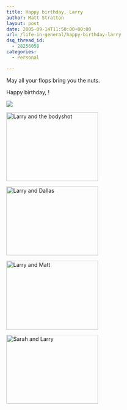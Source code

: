 ```yaml
---
title: Happy birthday, Larry
author: Matt Stratton
layout: post
date: 2005-09-14T11:50:00+00:00
url: /life-in-general/happy-birthday-larry
dsq_thread_id:
  - 28256058
categories:
  - Personal

---
```

May all your flops bring you the nuts.

Happy birthday, !

![][1]

[<img src="https://static.flickr.com/14/18074219_d2e1527b96_m.jpg" width="240" height="180" alt="Larry and the bodyshot" />][2]

[<img src="https://static.flickr.com/5/9173767_035ea3b285_m.jpg" width="240" height="180" alt="Larry and Dallas" />][3]

[<img src="https://static.flickr.com/4/7957257_6daeab6819_m.jpg" width="240" height="180" alt="Larry and Matt" />][4]

[<img src="https://static.flickr.com/6/9173869_f81695e3f6_m.jpg" width="240" height="180" alt="Sarah and Larry" />][5]

 [1]: https://static.flickr.com/23/29272963_4b99bbb1a7.jpg
 [2]: https://www.flickr.com/photos/mugsy/18074219/ "Photo Sharing"
 [3]: https://www.flickr.com/photos/mugsy/9173767/ "Photo Sharing"
 [4]: https://www.flickr.com/photos/mugsy/7957257/ "Photo Sharing"
 [5]: https://www.flickr.com/photos/mugsy/9173869/ "Photo Sharing"